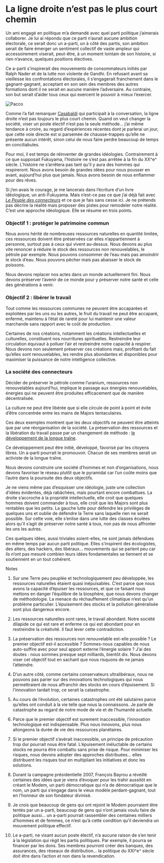 # La ligne droite n’est pas le plus court chemin

Un ami engagé en politique m’a demandé avec quel parti politique j’aimerais collaborer. Je lui ai répondu que ce parti n’aurait aucune ambition électorale, ce serait donc un a-parti, un à côté des partis, son ambition serait de faire émerger un sentiment collectif de vaste ampleur qui accessoirement viserait, peut-être, à un moment lointain de son histoire, si rien n’avance, quelques positions électives.

Ce a-parti s’inspirerait des mouvements de consommateurs initiés par Ralph Nader et de la lutte non violente de Gandhi. En refusant avant sa vieillesse les confrontations électorales, il s’engagerait franchement dans le gagnant-gagnant, acceptant en son sein des membres des autres formations dont il ne serait en aucune manière l’adversaire. Au contraire, son but serait d’aider tous ceux qui exercent le pouvoir à mieux l’exercer.

![Pacco](https://tcrouzet.com/images_tc/2007/11/la-ligne-droite.gif)

Comme l’a fait remarquer [Casabaldi](http://francescocasabaldi.typepad.com/) qui participait à la conversation, la ligne droite n’est pas toujours le plus court chemin. Quand on veut changer la société, viser un poste électif n’est pas la seule méthode… j’ai même tendance à croire, au regard d’expériences récentes dont je parlerai un jour, que cette voie directe est si parsemée de chausse-trappes qu’elle ne présente aucun intérêt, sinon celui de nous faire perdre beaucoup de temps en conciliabules.

Pour moi, il est temps de réinventer de grandes idéologies. Contrairement à ce que supposait Fukuyama, l’histoire ne s’est pas arrêtée à la fin du XX^e^ siècle. L’histoire ne s’arrêtera pas tant qu’il y aura des hommes qui respireront. Nous avons besoin de grandes idées pour nous pousser en avant, aujourd’hui plus que jamais. Nous avons besoin de nous enflammer pour des rêves.

Si j’en avais le courage, je me lancerais dans l’écriture d’un livre idéologique, un anti-Fukuyama. Mais n’est-ce pas ce que j’ai déjà fait avec [*Le Peuple des connecteurs*](https://tcrouzet.com/le-peuple-des-connecteurs/) et ce que je fais sans cesse ici. Je ne prétends pas décrire la réalité mais proposer des pistes pour remodeler notre réalité. C’est une approche idéologique. Elle se résume en trois points.

### Objectif 1 : protéger le patrimoine commun

Nous avons hérité de nombreuses ressources naturelles en quantité limitée, ces ressources doivent être préservées car elles n’appartiennent à personne, surtout pas à ceux qui vivent au-dessus. Nous devons au plus vite renoncer à réduire le stock des ressources non renouvelables, le pétrole par exemple. Nous pouvons consommer de l’eau mais pas amoindrir le stock d’eau. Nous pouvons pêcher mais pas abaisser le stock de poissons.

Nous devons replacer nos actes dans un monde actuellement fini. Nous devons préserver l’avenir de ce monde pour y préserver notre santé et celle des générations à venir.

### Objectif 2 : libérer le travail

Tout comme les ressources communes ne peuvent être accaparées et exploitées par les uns ou les autres, le fruit du travail ne peut être accaparé, enfermé, maintenu à l’état de rareté pour lui maintenir une valeur marchande sans rapport avec le coût de production.

Certaines de nos créations, notamment les créations intellectuelles et culturelles, constituent nos nourritures spirituelles. Restreindre leur circulation équivaut à polluer l’air et restreindre notre capacité à respirer. Nous devons non seulement préserver ces créations mais, profitant du fait qu’elles sont renouvelables, les rendre plus abondantes et disponibles pour maximiser la puissance de notre intelligence collective.

### La société des connecteurs

Décider de préserver le pétrole comme l’uranium, ressources non renouvelables aujourd’hui, implique le passage aux énergies renouvelables, énergies qui ne peuvent être produites efficacement que de manière décentralisée.

La culture ne peut être libérée que si elle circule de point à point et évite d’être concentrée entre les mains de Majors tentaculaires.

Ces deux exemples montrent que les deux objectifs ne peuvent être atteints que par une réorganisation de la société. La préservation des ressources et la libération du travail passe par un changement de méthode : [le développement de la longue traîne](https://tcrouzet.com/2007/11/14/liberer-la-force-travail/).

Ce développement peut être initié, développé, favorisé par les citoyens libres. Un a-parti pourrait le promouvoir. Chacun de ses membres serait un activiste de la longue traîne.

Nous devons construire une société d’hommes et non d’organisations, nous devons favoriser le réseau plutôt que le pyramidal car l’un coûte moins que l’autre dans la poursuite des deux objectifs.

Je ne viens même pas d’esquisser une idéologie, juste une collection d’idées évidentes, déjà rabâchées, mais pourtant encore combattues. La droite s’accroche à la propriété intellectuelle, elle croit que quelques hommes doivent commander à tous, elle croit que les Majors sont plus rentables que les petits. La gauche lutte pour défendre les privilèges de quelques uns et oublie de défendre la Terre sans laquelle rien ne serait possible. Sur cette voie, elle s’enlise dans une lutte des classes éculées alors qu’il s’agit de préserver notre santé à tous, non pas de nous affronter les uns les autres.

Ces quelques idées, aussi triviales soient-elles, ne sont jamais défendues en même temps par aucun parti politique. Elles s’inspirent des écologistes, des alters, des hackers, des libéraux… mouvements qui se parlent peu car ils n’ont pas mesuré combien leurs idées fondamentales se tiennent et se soutiennent en un tout cohérent.

Notes

1. Sur une Terre peu peuplée et technologiquement peu développée, les ressources naturelles étaient quasi inépuisables. C’est parce que nous avons la capacité d’épuiser les ressources, et que ce faisant nous mettons en danger l’équilibre de la biosphère, que nous devons changer de méthodologie. La menace du réchauffement climatique n’est qu’un problème particulier. L’épuisement des stocks et la pollution généralisée sont plus dangereux encore.

2. Les ressources naturelles sont rares, le travail abondant. Notre société dilapide ce qui est rare et enferme ce qui est abondant pour en restreindre la créativité. Il faut lever cette contradiction.

3. La préservation des ressources non renouvelable est-elle possible ? Le premier objectif est-il accessible ? Sommes-nous capables de nous auto-suffire avec pour seul apport externe l’énergie solaire ? J’ai des doutes : nous sommes presque sept milliards, bientôt dix. Nous devons viser cet objectif tout en sachant que nous risquons de ne jamais l’atteindre.

4. D’un autre côté, comme certains conservateurs ultralibéraux, nous ne pouvons pas parier sur des innovations technologiques qui nous permettraient de nous affranchir des stocks en cours d’épuisement. Si l’innovation tardait trop, ce serait la catastrophe.

5. Au cours de l’évolution, certaines catastrophes ont été salutaires parce qu’elles ont conduit à la vie telle que nous la connaissons. Je parle de catastrophe au regard de notre mode de vie et de l’humanité actuelle.

6. Parce que le premier objectif est surement inaccessible, l’innovation technologique est indispensable. Plus nous innovons, plus nous allongeons la durée de vie des ressources planétaires.

7. Si le premier objectif s’avérait inaccessible, un principe de précaution trop dur pourrait nous être fatal. L’épuisement inéluctable de certains stocks ne pourra être combattu sans prise de risque. Pour minimiser les risques, nous devons adopter des approches distribuées… elles distribuent les risques tout en multipliant les initiatives et donc les solutions.

8. Durant la campagne présidentielle 2007, François Bayrou a réveillé certaines des idées que je viens d’évoquer pour les trahir aussitôt en créant le Modem, un parti démocratique qui n’a de démocratique que le nom, un parti qui s’engage dans le vieux modèle perdant-gagnant, tout en l’honneur de son fondateur divinisé.

9. Je crois que beaucoup de gens qui ont rejoint le Modem pourraient être tentés par un a-parti, beaucoup de gens qui n’ont jamais voulu faire de politique aussi… un a-parti pourrait rassembler des centaines milliers d’hommes et de femmes, ce n’est qu’à cette condition qu’il deviendra un mouvement politique effectif.

10. Le a-parti, ne visant aucun poste électif, n’a aucune raison de s’en tenir à la législation qui régit les partis politiques. Par exemple, il pourra se financer par les dons. Ses membres pourront créer des banques, des assurances, des réseaux de distribution… la politique du XXI^e^ siècle doit être dans l’action et non dans la revendication.